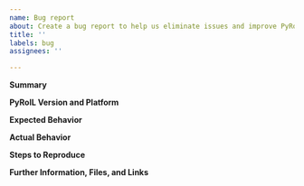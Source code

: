 ```yaml
---
name: Bug report
about: Create a bug report to help us eliminate issues and improve PyRolL
title: ''
labels: bug
assignees: ''

---
```


**Summary**

<!--Please provide a clear and concise description of what the bug is.-->

**PyRolL Version and Platform**

<!--Please specify precisely how you installed pyroll and configured pyroll. Post your config.yaml to show what plugins you used and list your pyroll version.-->

**Expected Behavior**

<!--Describe the expected behavior.-->

**Actual Behavior**

<!--Describe the actual behavior, how it differs from the expected behavior, and how this can be observed.-->

**Steps to Reproduce**

<!--Describe the steps required to (quickly) reproduce the issue.-->

**Further Information, Files, and Links**

<!--Put any additional information here, attach relevant text or image files and URLs to external sites, e.g. relevant publications-->